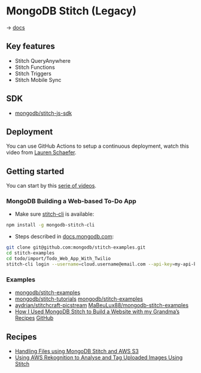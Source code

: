 # MongoDB Stitch (Legacy)

→ [docs](https://www.mongodb.com/docs/realm/stitch/index/)

## Key features

- Stitch QueryAnywhere
- Stitch Functions
- Stitch Triggers
- Stitch Mobile Sync

## SDK

- [mongodb/stitch-js-sdk](https://github.com/mongodb/stitch-js-sdk)

## Deployment

You can use GitHub Actions to setup a continuous deployment, watch this video from [Lauren Schaefer](https://www.mongodb.com/blog/post/configuring-stitch-automated-deployments-with-github).

## Getting started

You can start by this [serie of videos](https://www.mongodb.com/blog/post/start-here-a-video-introduction-to-mongodb-stitch).

### MongoDB Building a Web-based To-Do App

- Make sure [stitch-cli](https://docs.mongodb.com/stitch/import-export/stitch-cli-reference/#stitch-cli) is available:

```bash
npm install -g mongodb-stitch-cli
```

- Steps described in [docs.mongodb.com](https://docs.mongodb.com/stitch/tutorials/todo-web/):

```bash
git clone git@github.com:mongodb/stitch-examples.git
cd stitch-examples
cd todo/import/Todo_Web_App_With_Twilio
stitch-cli login --username=cloud.username@email.com --api-key=my-api-key
```

### Examples

- [mongodb/stitch-examples](https://github.com/mongodb/stitch-examples)
- [mongodb/stitch-tutorials](https://github.com/mongodb/stitch-tutorials) [mongodb/stitch-examples](https://github.com/mongodb/stitch-examples)
- [aydrian/stitchcraft-picstream](https://github.com/aydrian/stitchcraft-picstream) [MaBeuLux88/mongodb-stitch-examples](https://github.com/MaBeuLux88/mongodb-stitch-examples)
- [How I Used MongoDB Stitch to Build a Website with my Grandma’s Recipes](https://www.mongodb.com/blog/post/how-i-used-mongodb-stitch-to-build-a-website-with-my-grandmas-recipes) [GitHub](https://github.com/grammas/kitchen)

## Recipes

- [Handling Files using MongoDB Stitch and AWS S3](https://www.mongodb.com/blog/post/handling-files-using-mongodb-stitch-and-aws-s3)
- [Using AWS Rekognition to Analyse and Tag Uploaded Images Using Stitch](https://www.mongodb.com/blog/post/using-aws-rekognition-to-analyse-and-tag-uploaded-images-using-stitch)
